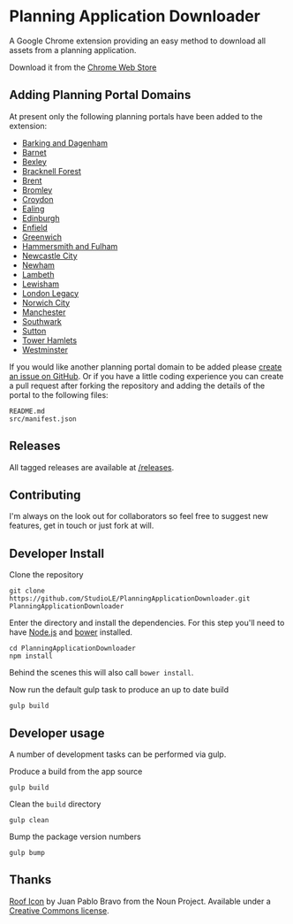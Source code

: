 # Planning Application Downloader

A Google Chrome extension providing an easy method to download all assets from a planning application.

Download it from the [Chrome Web Store](https://chrome.google.com/webstore/detail/cinlipnkidejahanokkmacfedcnkklga)

## Adding Planning Portal Domains

At present only the following planning portals have been added to the extension:

- [Barking and Dagenham](http://paplan.lbbd.gov.uk/online-applications/)
- [Barnet](https://publicaccess.barnet.gov.uk/online-applications/)
- [Bexley](http://pa.bexley.gov.uk/online-applications/)
- [Bracknell Forest](https://planapp.bracknell-forest.gov.uk/online-applications/)
- [Brent](https://pa.brent.gov.uk/online-applications/)
- [Bromley](https://searchapplications.bromley.gov.uk/online-applications/)
- [Croydon](https://publicaccess3.croydon.gov.uk/online-applications/)
- [Ealing](https://pam.ealing.gov.uk/online-applications/)
- [Edinburgh](https://citydev-portal.edinburgh.gov.uk/idoxpa-web/)
- [Enfield](https://planningandbuildingcontrol.enfield.gov.uk/online-applications/)
- [Greenwich](https://planning.royalgreenwich.gov.uk/online-applications/)
- [Hammersmith and Fulham](http://public-access.lbhf.gov.uk/online-applications/)
- [Newcastle City](https://publicaccessapplications.newcastle.gov.uk/online-applications/)
- [Newham](https://pa.newham.gov.uk/online-applications/)
- [Lambeth](https://planning.lambeth.gov.uk/online-applications/)
- [Lewisham](https://planning.lewisham.gov.uk/online-applications/)
- [London Legacy](http://planningregister.londonlegacy.co.uk/)
- [Norwich City](https://planning.norwich.gov.uk/online-applications/)
- [Manchester](https://pa.manchester.gov.uk/online-applications/)
- [Southwark](https://planning.southwark.gov.uk/online-applications/)
- [Sutton](http://planningregister.sutton.gov.uk/online-applications/)
- [Tower Hamlets](https://development.towerhamlets.gov.uk/online-applications/)
- [Westminster](https://idoxpa.westminster.gov.uk/online-applications/)

If you would like another planning portal domain to be added please [create an issue on GitHub](https://github.com/StudioLE/PlanningApplicationDownloader/issues/new). Or if you have a little coding experience you can create a pull request after forking the repository and adding the details of the portal to the following files:

```
README.md
src/manifest.json
```

## Releases

All tagged releases are available at [/releases](https://github.com/StudioLE/PlanningApplicationDownloader/releases).

## Contributing

I'm always on the look out for collaborators so feel free to suggest new features, get in touch or just fork at will.

## Developer Install

Clone the repository

```
git clone https://github.com/StudioLE/PlanningApplicationDownloader.git PlanningApplicationDownloader
```

Enter the directory and install the dependencies. For this step you'll need to have [Node.js](https://nodejs.org/) and [bower](http://bower.io/) installed.

```
cd PlanningApplicationDownloader
npm install
```

Behind the scenes this will also call `bower install`.

Now run the default gulp task to produce an up to date build

```
gulp build
```

## Developer usage

A number of development tasks can be performed via gulp.

Produce a build from the app source
```
gulp build
```
Clean the `build` directory 
```
gulp clean
```
Bump the package version numbers
```
gulp bump
```

## Thanks

[Roof Icon](https://thenounproject.com/term/roof/369098)  by Juan Pablo Bravo from the Noun Project. Available under a [Creative Commons license](https://creativecommons.org/licenses/by/3.0/us/).